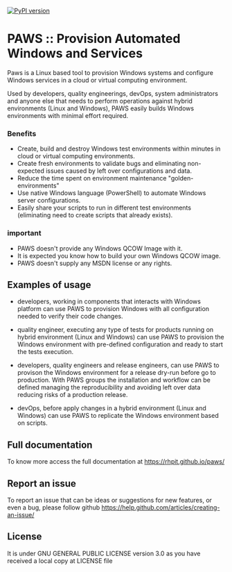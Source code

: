 [![PyPI version](https://badge.fury.io/py/paws-cli.svg)](https://badge.fury.io/py/paws-cli)

# PAWS :: Provision Automated Windows and Services

Paws is a Linux based tool to provision Windows systems and configure 
Windows services in a cloud or virtual computing environment.

Used by developers, quality engineerings, devOps, system administrators and 
anyone else that needs to perform operations against hybrid environments 
(Linux and Windows), PAWS easily builds Windows environments with minimal 
effort required.

### Benefits

* Create, build and destroy Windows test environments within minutes in cloud
or virtual computing environments.
* Create fresh environments to validate bugs and eliminating non-expected 
issues caused by left over configurations and data.
* Reduce the time spent on environment maintenance "golden-environments"
* Use native Windows language (PowerShell) to automate Windows server 
configurations.
* Easily share your scripts to run in different test environments 
(eliminating need to create scripts that already exists).

### important

* PAWS doesn't provide any Windows QCOW Image with it.
* It is expected you know how to build your own Windows QCOW image.
* PAWS doesn't supply any MSDN license or any rights.


## Examples of usage

* developers, working in components that interacts with Windows platform can
use PAWS to provision Windows with all configuration needed to verify their 
code changes.

* quality engineer, executing any type of tests for products running on hybrid 
environment (Linux and Windows) can use PAWS to provision the Windows
environment with pre-defined configuration and ready to start the tests
execution.

* developers, quality engineers and release engineers, can use PAWS to 
provison the Windows environment for a release dry-run before go to production.
With PAWS groups the installation and workflow can be defined managing the
reproducibility and avoiding left over data reducing risks of a production
release.  

* devOps, before apply changes in a hybrid environment (Linux and Windows) can
use PAWS to replicate the Windows environment based on scripts.


## Full documentation

To know more access the full documentation at https://rhpit.github.io/paws/


## Report an issue

To report an issue that can be ideas or suggestions for new features, or even
a bug, please follow github https://help.github.com/articles/creating-an-issue/

## License

It is under GNU GENERAL PUBLIC LICENSE version 3.0 as you have received a local
copy at LICENSE file
